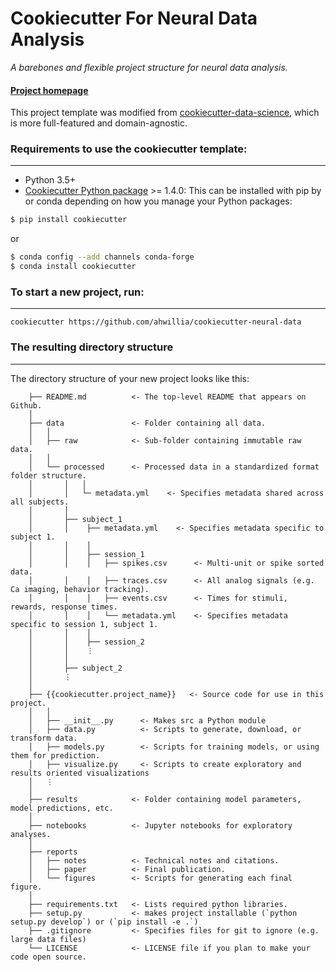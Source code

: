 # Cookiecutter For Neural Data Analysis

_A barebones and flexible project structure for neural data analysis._

#### [Project homepage](http://alexhwilliams.info/cookiecutter-neural-data/)

This project template was modified from [cookiecutter-data-science](http://drivendata.github.io/cookiecutter-data-science/), which is more full-featured and domain-agnostic.


### Requirements to use the cookiecutter template:
-----------
 - Python 3.5+
 - [Cookiecutter Python package](http://cookiecutter.readthedocs.org/en/latest/installation.html) >= 1.4.0: This can be installed with pip by or conda depending on how you manage your Python packages:

``` bash
$ pip install cookiecutter
```

or

``` bash
$ conda config --add channels conda-forge
$ conda install cookiecutter
```


### To start a new project, run:
------------

    cookiecutter https://github.com/ahwillia/cookiecutter-neural-data


### The resulting directory structure
------------

The directory structure of your new project looks like this: 

```
    ├── README.md          <- The top-level README that appears on Github.
    │
    ├── data               <- Folder containing all data.
    │   │
    │   ├── raw            <- Sub-folder containing immutable raw data.
    │   │
    │   └── processed      <- Processed data in a standardized format folder structure.
    │       │   │
    │       │   └─ metadata.yml    <- Specifies metadata shared across all subjects.
    │       │
    │       ├── subject_1
    │       │    ├── metadata.yml    <- Specifies metadata specific to subject 1.
    │       │    │
    │       │    ├── session_1
    │       │    │   ├── spikes.csv      <- Multi-unit or spike sorted data.
    │       │    │   ├── traces.csv      <- All analog signals (e.g. Ca imaging, behavior tracking).
    │       │    │   ├── events.csv      <- Times for stimuli, rewards, response times.
    │       │    │   └── metadata.yml    <- Specifies metadata specific to session 1, subject 1.
    │       │    │
    │       │    ├── session_2
    │       │    ⋮
    │       │    
    │       ├── subject_2
    │       ⋮
    │
    ├── {{cookiecutter.project_name}}   <- Source code for use in this project.
    │   │
    │   ├── __init__.py      <- Makes src a Python module
    │   ├── data.py          <- Scripts to generate, download, or transform data.
    │   ├── models.py        <- Scripts for training models, or using them for prediction.
    │   ├── visualize.py     <- Scripts to create exploratory and results oriented visualizations
    │   ⋮
    │
    ├── results            <- Folder containing model parameters, model predictions, etc.
    │
    ├── notebooks          <- Jupyter notebooks for exploratory analyses.
    │
    ├── reports
    │   ├── notes          <- Technical notes and citations.
    │   ├── paper          <- Final publication.
    │   └── figures        <- Scripts for generating each final figure.
    │
    ├── requirements.txt   <- Lists required python libraries.
    ├── setup.py           <- makes project installable (`python setup.py develop`) or (`pip install -e .`)
    ├── .gitignore         <- Specifies files for git to ignore (e.g. large data files)
    └── LICENSE            <- LICENSE file if you plan to make your code open source.
```
